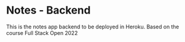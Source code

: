 # Notes - Backend
This is the notes app backend to be deployed in Heroku. Based on the course Full Stack Open 2022
